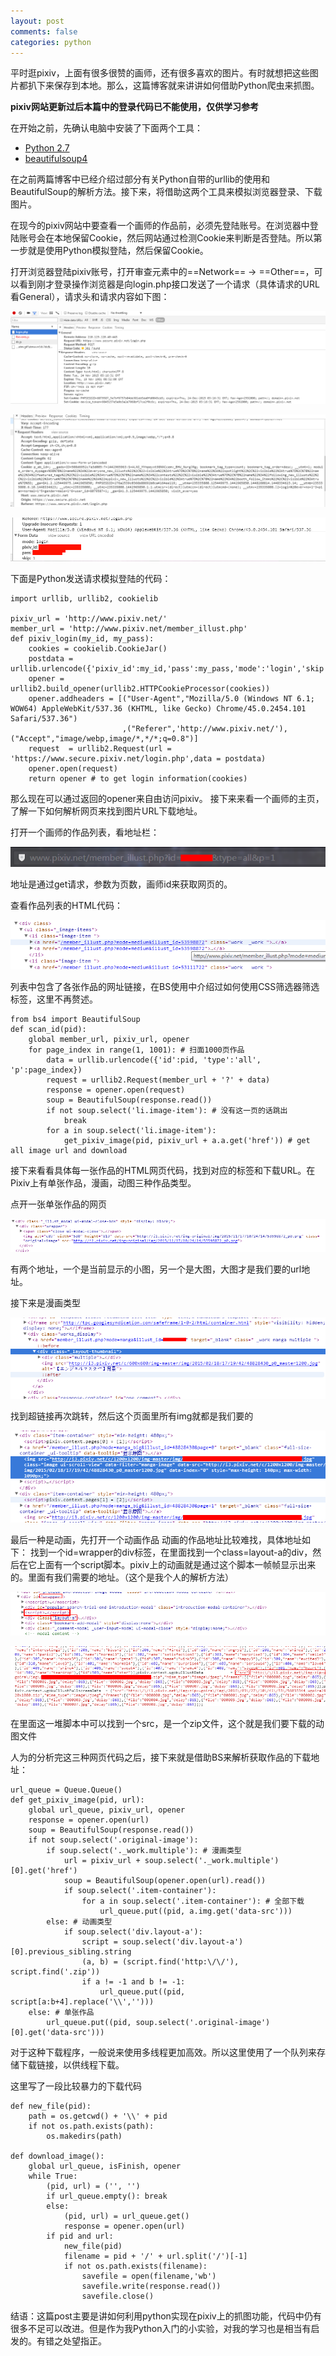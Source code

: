```yaml
---
layout: post
comments: false
categories: python
---
```


平时逛pixiv，上面有很多很赞的画师，还有很多喜欢的图片。有时就想把这些图片都扒下来保存到本地。那么，这篇博客就来讲讲如何借助Python爬虫来抓图。

**pixiv网站更新过后本篇中的登录代码已不能使用，仅供学习参考**

在开始之前，先确认电脑中安装了下面两个工具：

* [Python 2.7](https://www.python.org/downloads/windows/)
* [beautifulsoup4](http://www.crummy.com/software/BeautifulSoup/bs4/download/4.3/)

在之前两篇博客中已经介绍过部分有关Python自带的urllib的使用和BeautifulSoup的解析方法。接下来，将借助这两个工具来模拟浏览器登录、下载图片。

在现今的pixiv网站中要查看一个画师的作品前，必须先登陆账号。在浏览器中登陆账号会在本地保留Cookie，然后网站通过检测Cookie来判断是否登陆。所以第一步就是使用Python模拟登陆，然后保留Cookie。

打开浏览器登陆pixiv账号，打开审查元素中的==Network== -&gt; ==Other==，可以看到刚才登录操作浏览器是向login.php接口发送了一个请求（具体请求的URL看General），请求头和请求内容如下图：

![login.php](../../static/img/python/pixiv_login1.png)

![login.php](../../static/img/python/pixiv_login2.png)

![login.php](../../static/img/python/pixiv_login3.png)

下面是Python发送请求模拟登陆的代码：

```
import urllib, urllib2, cookielib

pixiv_url = 'http://www.pixiv.net/'
member_url = 'http://www.pixiv.net/member_illust.php'
def pixiv_login(my_id, my_pass):
    cookies = cookielib.CookieJar()
    postdata = urllib.urlencode({'pixiv_id':my_id,'pass':my_pass,'mode':'login','skip':'1'})
    opener = urllib2.build_opener(urllib2.HTTPCookieProcessor(cookies))
    opener.addheaders = [("User-Agent","Mozilla/5.0 (Windows NT 6.1; WOW64) AppleWebKit/537.36 (KHTML, like Gecko) Chrome/45.0.2454.101 Safari/537.36")
                         ,("Referer",'http://www.pixiv.net/'),("Accept","image/webp,image/*,*/*;q=0.8")]
    request  = urllib2.Request(url = 'https://www.secure.pixiv.net/login.php',data = postdata)
    opener.open(request)
    return opener # to get login information(cookies)
```

那么现在可以通过返回的opener来自由访问pixiv。
接下来来看一个画师的主页，了解一下如何解析网页来找到图片URL下载地址。

打开一个画师的作品列表，看地址栏：

![download](../../static/img/python/pixiv_download1.png)

地址是通过get请求，参数为页数，画师id来获取网页的。

查看作品列表的HTML代码：

![download](../../static/img/python/pixiv_download2.png)

列表中包含了各张作品的网址链接，在BS使用中介绍过如何使用CSS筛选器筛选标签，这里不再赘述。

```
from bs4 import BeautifulSoup
def scan_id(pid):
    global member_url, pixiv_url, opener
    for page_index in range(1, 1001): # 扫面1000页作品
        data = urllib.urlencode({'id':pid, 'type':'all', 'p':page_index})
        request = urllib2.Request(member_url + '?' + data)
        response = opener.open(request)
        soup = BeautifulSoup(response.read())
        if not soup.select('li.image-item'): # 没有这一页的话跳出
            break
        for a in soup.select('li.image-item'):
            get_pixiv_image(pid, pixiv_url + a.a.get('href')) # get all image url and download

```

接下来看看具体每一张作品的HTML网页代码，找到对应的标签和下载URL。在Pixiv上有单张作品，漫画，动图三种作品类型。

点开一张单张作品的网页

![download](../../static/img/python/pixiv_download3.png)

有两个地址，一个是当前显示的小图，另一个是大图，大图才是我们要的url地址。

接下来是漫画类型

![download](../../static/img/python/pixiv_download4.png)

找到超链接再次跳转，然后这个页面里所有img就都是我们要的

![download](../../static/img/python/pixiv_download5.png)

最后一种是动画，先打开一个动画作品
动画的作品地址比较难找，具体地址如下：
找到一个id=wrapper的div标签，在里面找到一个class=layout-a的div，然后在它上面有一个script脚本。pixiv上的动画就是通过这个脚本一帧帧显示出来的。里面有我们需要的地址。（这个是我个人的解析方法）

![download](../../static/img/python/pixiv_download6.png)

![download](../../static/img/python/pixiv_download7.png)

在里面这一堆脚本中可以找到一个src，是一个zip文件，这个就是我们要下载的动图文件

人为的分析完这三种网页代码之后，接下来就是借助BS来解析获取作品的下载地址：

```
url_queue = Queue.Queue()
def get_pixiv_image(pid, url):
    global url_queue, pixiv_url, opener
    response = opener.open(url)
    soup = BeautifulSoup(response.read())
    if not soup.select('.original-image'):
        if soup.select('._work.multiple'): # 漫画类型
            url = pixiv_url + soup.select('._work.multiple')[0].get('href')
            soup = BeautifulSoup(opener.open(url).read())
            if soup.select('.item-container'):
                for a in soup.select('.item-container'): # 全部下载
                    url_queue.put((pid, a.img.get('data-src')))
        else: # 动画类型
            if soup.select('div.layout-a'):
                script = soup.select('div.layout-a')[0].previous_sibling.string
                (a, b) = (script.find('http:\/\/'), script.find('.zip'))
                if a != -1 and b != -1:
                    url_queue.put((pid, script[a:b+4].replace('\\','')))
    else: # 单张作品
        url_queue.put((pid, soup.select('.original-image')[0].get('data-src')))
```

对于这种下载程序，一般说来使用多线程更加高效。所以这里使用了一个队列来存储下载链接，以供线程下载。

这里写了一段比较暴力的下载代码

```
def new_file(pid):
    path = os.getcwd() + '\\' + pid
    if not os.path.exists(path):
        os.makedirs(path)

def download_image():
    global url_queue, isFinish, opener
    while True:
        (pid, url) = ('', '')
        if url_queue.empty(): break
        else:
            (pid, url) = url_queue.get()
            response = opener.open(url)
        if pid and url:
            new_file(pid)
            filename = pid + '/' + url.split('/')[-1]
            if not os.path.exists(filename):
                savefile = open(filename,'wb')
                savefile.write(response.read())
                savefile.close()
```

结语：这篇post主要是讲如何利用python实现在pixiv上的抓图功能，代码中仍有很多不足可以改进。但是作为我Python入门的小实验，对我的学习也是相当有启发的。有错之处望指正。
